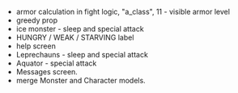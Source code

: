 - armor calculation in fight logic, "a_class", 11 - visible armor level
- greedy prop
- ice monster - sleep and special attack
- HUNGRY / WEAK / STARVING label
- help screen
- Leprechauns - sleep and special attack
- Aquator - special attack
- Messages screen.
- merge Monster and Character models.